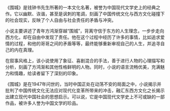 《围城》是钱钟书先生所著的一本文化名著，被誉为中国现代文学史上的经典之作。它以幽默、诙谐，甚至是讽刺的笔调，刻画了中国传统文化与西方文化碰撞下的社会现实，反映了个人自由与社会责任的矛盾与冲突。

小说主要讲述了青年方鸿渐穿越“围城”，背离守信于东方的人生理念，一步步走向西方化，却在自由中发现了责任。他在这个过程中经历了许多的事情，比如追求爱情的过程，和他的哥哥之间的矛盾等等，最终能够重新审视自己的人生，并追寻自己的内在真理。

在叙事风格上，该小说使用了象征、喜剧混合的手法，善于进行人物的心理描写和分析，刻画了方鸿渐和其他性格鲜明的人物。同时，小说的语言流畅优美，充满魅力和情趣，给读者留下了深刻的印象。

《围城》是在1947年问世的，当时中国正处在动荡不安的局面之中，小说揭示并批判了中国传统文化无法应对现代化变革所带来的冲击，融汇东西方文化之长揭示出建立现代中国社会的思想启示。可以说，它是中国现代文学史上不可或缺的一部作品，被许多人誉为中国文学的珍品。
